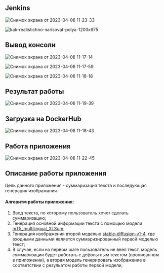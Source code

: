 ## Jenkins
![Снимок экрана от 2023-04-08 11-23-33](https://user-images.githubusercontent.com/113238801/230707148-51349698-7446-4e7d-b46f-e8435f68b661.png)

![kak-realistichno-narisovat-polya-1200x675](https://github.com/Marakya/lab3/assets/113238801/9c483812-67d0-4613-9d79-714c12cac180)

## Вывод консоли
![Снимок экрана от 2023-04-08 11-17-14](https://user-images.githubusercontent.com/113238801/230707152-7e5cb3a9-241e-4eca-9ba9-ec33139461ca.png)

![Снимок экрана от 2023-04-08 11-17-59](https://user-images.githubusercontent.com/113238801/230707154-8930b6fa-d209-463f-80f7-a10d29c550b2.png)

![Снимок экрана от 2023-04-08 11-18-18](https://user-images.githubusercontent.com/113238801/230707162-f2f87e71-f568-44a6-bac3-1769785ecb9c.png)

## Результат работы

![Снимок экрана от 2023-04-08 11-19-39](https://user-images.githubusercontent.com/113238801/230707190-1d4e3c6b-97be-4ac4-a753-0e719dbb6693.png)


## Загрузка на DockerHub

![Снимок экрана от 2023-04-08 11-18-43](https://user-images.githubusercontent.com/113238801/230707181-68750fbd-2b0c-48db-bf32-dc374366b594.png)

## Работа приложения

![Снимок экрана от 2023-04-08 11-22-45](https://user-images.githubusercontent.com/113238801/230707220-990b18be-2ed5-47b8-8db3-2226f5172abc.png)


## Описание работы приложения

Цель данного приложения - суммаризация текста и последующая генерация изображания

#### Алгоритм работы приложения:
 1. Ввод текста, по которому пользователь хочет сделать суммаризацию;
 2. Генерация основной информации текста с помощью модели [mT5_multilingual_XLSum](https://huggingface.co/csebuetnlp/mT5_multilingual_XLSum?text=Москва́+%28произношение+%28инф.%29%29+—+столица+России%2C+город+федерального+значения%2C+административный+центр+Центрального+федерального+округа+и+центр+Московской+области%2C+в+состав+которой+не+входит%5B6%5D.+Крупнейший+по+численности+населения+город+России+и+её+субъект+—+13+010+112%5B3%5D+человек+%282021%29%2C+самый+населённый+из+городов%2C+полностью+расположенных+в+Европе%2C+занимает+22-е+место+среди+городов+мира+по+численности+населения%5B7%5D%2C+крупнейший+русскоязычный+город+в+мире.+Центр+Московской+городской+агломерации.+Самый+крупный+город+Европы+по+площади%5B8%5D.);
 3.  Генерация изображения второй моделью [stable-diffusion-v1-4](https://huggingface.co/CompVis/stable-diffusion-v1-4?text=cyberpunk+avatar), где входными данными является суммаризированный первой моделью текст;
 4.  В случае, если на первом шаге пользователь не ввел текст, модель суммаризации будет работать с дефольтным текстом (прописанном в приложении), а вторая модель генерировать изображение в соответствии с резульатом работы первой модели;
